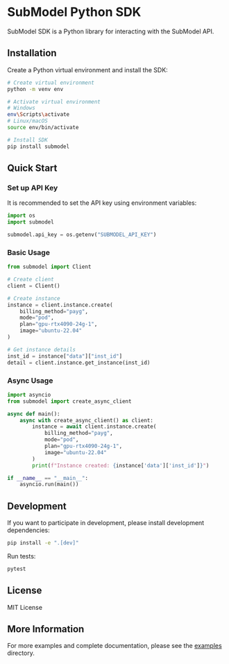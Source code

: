 # SubModel Python SDK

SubModel SDK is a Python library for interacting with the SubModel API.

## Installation

Create a Python virtual environment and install the SDK:

```bash
# Create virtual environment
python -m venv env

# Activate virtual environment
# Windows
env\Scripts\activate
# Linux/macOS
source env/bin/activate

# Install SDK
pip install submodel
```

## Quick Start

### Set up API Key

It is recommended to set the API key using environment variables:

```python
import os
import submodel

submodel.api_key = os.getenv("SUBMODEL_API_KEY")
```

### Basic Usage

```python
from submodel import Client

# Create client
client = Client()

# Create instance
instance = client.instance.create(
    billing_method="payg",
    mode="pod",
    plan="gpu-rtx4090-24g-1",
    image="ubuntu-22.04"
)

# Get instance details
inst_id = instance["data"]["inst_id"]
detail = client.instance.get_instance(inst_id)
```

### Async Usage

```python
import asyncio
from submodel import create_async_client

async def main():
    async with create_async_client() as client:
        instance = await client.instance.create(
            billing_method="payg",
            mode="pod",
            plan="gpu-rtx4090-24g-1",
            image="ubuntu-22.04"
        )
        print(f"Instance created: {instance['data']['inst_id']}")

if __name__ == "__main__":
    asyncio.run(main())
```

## Development

If you want to participate in development, please install development dependencies:

```bash
pip install -e ".[dev]"
```

Run tests:

```bash
pytest
```

## License

MIT License

## More Information

For more examples and complete documentation, please see the [examples](examples/) directory.